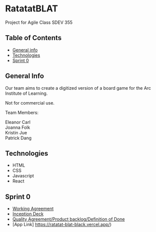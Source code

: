 # RatatatBLAT
Project for Agile Class SDEV 355

## Table of Contents
* [General info](#general-info)
* [Technologies](#technologies)
* [Sprint 0](#sprint-0)

## General Info

Our team aims to create a digitized
version of a board game for the Arc 
Institute of Learning.  

Not for commercial use.

Team Members:

Eleanor Carl <br />
Joanna Folk <br />
Kristin Jue <br />
Patrick Dang <br />

## Technologies
* HTML
* CSS
* Javascript
* React

## Sprint 0
* [Working Agreement](https://drive.google.com/file/d/1cns9O15txqPenz3xbIFGyTZB4nuBgwED/view?usp=sharing)
* [Inception Deck](https://docs.google.com/presentation/d/1pqL7wckZ2-fApWCDbjxYf-VupFH3ftZu-qP5qMNx_sM/edit?usp=sharing)
* [Quality Agreement/Product backlog/Definition of Done](https://docs.google.com/document/d/1_BPO9rxwGwFKev2nUoCZb8qAvAckOHaQhb2bfQvIfNA/)
* [App Link] https://ratatat-blat-black.vercel.app/)
